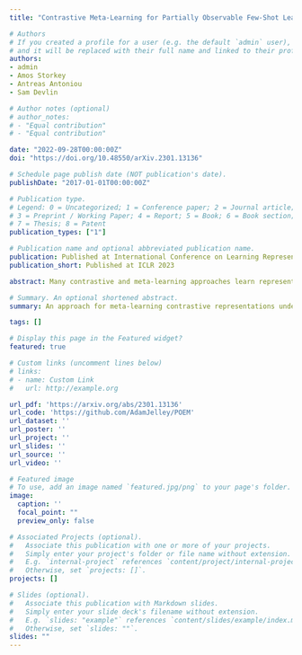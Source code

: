```yaml
---
title: "Contrastive Meta-Learning for Partially Observable Few-Shot Learning"

# Authors
# If you created a profile for a user (e.g. the default `admin` user), write the username (folder name) here
# and it will be replaced with their full name and linked to their profile.
authors:
- admin
- Amos Storkey
- Antreas Antoniou
- Sam Devlin

# Author notes (optional)
# author_notes:
# - "Equal contribution"
# - "Equal contribution"

date: "2022-09-28T00:00:00Z"
doi: "https://doi.org/10.48550/arXiv.2301.13136"

# Schedule page publish date (NOT publication's date).
publishDate: "2017-01-01T00:00:00Z"

# Publication type.
# Legend: 0 = Uncategorized; 1 = Conference paper; 2 = Journal article;
# 3 = Preprint / Working Paper; 4 = Report; 5 = Book; 6 = Book section;
# 7 = Thesis; 8 = Patent
publication_types: ["1"]

# Publication name and optional abbreviated publication name.
publication: Published at International Conference on Learning Representations (ICLR) 2023
publication_short: Published at ICLR 2023

abstract: Many contrastive and meta-learning approaches learn representations by identifying common features in multiple views. However, the formalism for these approaches generally assumes features to be shared across views to be captured coherently. We consider the problem of learning a unified representation from partial observations, where useful features may be present in only some of the views. We approach this through a probabilistic formalism enabling views to map to representations with different levels of uncertainty in different components; these views can then be integrated with one another through marginalisation over that uncertainty. Our approach, Partial Observation Experts Modelling (POEM), then enables us to meta-learn consistent representations from partial observations. We evaluate our approach on an adaptation of a comprehensive few-shot learning benchmark, Meta-Dataset, and demonstrate the benefits of POEM over other meta-learning methods at representation learning from partial observations. We further demonstrate the utility of POEM by meta-learning to represent an environment from partial views observed by an agent exploring the environment.

# Summary. An optional shortened abstract.
summary: An approach for meta-learning contrastive representations under partial observability. We demonstrate this approach can be utilised by reinforcement learning agents to learn a representation of their environment.

tags: []

# Display this page in the Featured widget?
featured: true

# Custom links (uncomment lines below)
# links:
# - name: Custom Link
#   url: http://example.org

url_pdf: 'https://arxiv.org/abs/2301.13136'
url_code: 'https://github.com/AdamJelley/POEM'
url_dataset: ''
url_poster: ''
url_project: ''
url_slides: ''
url_source: ''
url_video: ''

# Featured image
# To use, add an image named `featured.jpg/png` to your page's folder.
image:
  caption: ''
  focal_point: ""
  preview_only: false

# Associated Projects (optional).
#   Associate this publication with one or more of your projects.
#   Simply enter your project's folder or file name without extension.
#   E.g. `internal-project` references `content/project/internal-project/index.md`.
#   Otherwise, set `projects: []`.
projects: []

# Slides (optional).
#   Associate this publication with Markdown slides.
#   Simply enter your slide deck's filename without extension.
#   E.g. `slides: "example"` references `content/slides/example/index.md`.
#   Otherwise, set `slides: ""`.
slides: ""
---
```


<!-- {{% callout note %}}
Click the *Cite* button above to demo the feature to enable visitors to import publication metadata into their reference management software.
{{% /callout %}}

{{% callout note %}}
Create your slides in Markdown - click the *Slides* button to check out the example.
{{% /callout %}}

Supplementary notes can be added here, including [code, math, and images](https://wowchemy.com/docs/writing-markdown-latex/). -->
